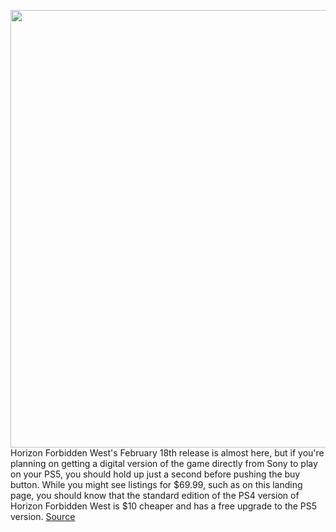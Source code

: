 <img src='https://cdn.vox-cdn.com/thumbor/y-4z3EJksL4K_qb3TCSZgtlALLg=/0x0:1200x675/1200x800/filters:focal(504x242:696x434)/cdn.vox-cdn.com/uploads/chorus_image/image/70481555/horizon_forbidden_west_screenshot_10_disclaimer_en_27may21.0.jpeg' width='700px' /><br/>
Horizon Forbidden West's February 18th release is almost here, but if you're planning on getting a digital version of the game directly from Sony to play on your PS5, you should hold up just a second before pushing the buy button. While you might see listings for $69.99, such as on this landing page, you should know that the standard edition of the PS4 version of Horizon Forbidden West is $10 cheaper and has a free upgrade to the PS5 version.
<a href='https://www.theverge.com/2022/2/7/22922306/sony-ps5-horizon-forbidden-west-ps4-standard-edition-free-upgrade'> Source <a/>